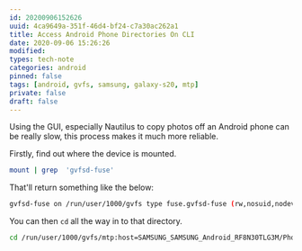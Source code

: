 ```yaml
---
id: 20200906152626
uuid: 4ca9649a-351f-46d4-bf24-c7a30ac262a1
title: Access Android Phone Directories On CLI
date: 2020-09-06 15:26:26
modified: 
types: tech-note
categories: android
pinned: false
tags: [android, gvfs, samsung, galaxy-s20, mtp]
private: false
draft: false
---
```


Using the GUI, especially Nautilus to copy photos off an Android phone can be really slow, this process makes it much more reliable.

Firstly, find out where the device is mounted.

```sh
mount | grep  'gvfsd-fuse'
```

That'll return something like the below:

```sh
gvfsd-fuse on /run/user/1000/gvfs type fuse.gvfsd-fuse (rw,nosuid,nodev,relatime,user_id=1000,group_id=1000)
```

You can then `cd` all the way in to that directory.

```sh
cd /run/user/1000/gvfs/mtp:host=SAMSUNG_SAMSUNG_Android_RF8N30TLG3M/Phone
```
